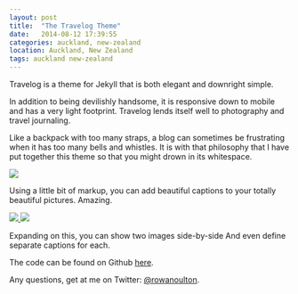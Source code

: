 ```yaml
---
layout: post
title:  "The Travelog Theme"
date:   2014-08-12 17:39:55
categories: auckland, new-zealand
location: Auckland, New Zealand
tags: auckland new-zealand
---
```


Travelog is a theme for Jekyll that is both elegant and downright simple.

In addition to being devilishly handsome, it is responsive down to mobile and has a very light footprint. Travelog lends itself well to photography and travel journaling.

Like a backpack with too many straps, a blog can sometimes be frustrating when it has too many bells and whistles. It is with that philosophy that I have put together this theme so that you might drown in its whitespace.

<div class="post-image">
  <img src="http://placehold.it/885x500" />
  <p class="post-image-caption">Using a little bit of markup, you can add beautiful captions to your totally beautiful pictures. Amazing.</p>
</div>

<div class="post-image post-image--split">
  <a href="#">
    <img src="http://placehold.it/435x500" />
  </a>
  <a href="#">
    <img src="http://placehold.it/435x500" />
  </a>
  <p class="post-image-caption">
    <span class="post-image-caption-left">
      Expanding on this, you can show two images side-by-side
    </span>
    <span class="post-image-caption-right">
      And even define separate captions for each.
    </span>
  </p>
</div>

The code can be found on Github [here](https://github.com/rowanoulton/travelog-theme).

Any questions, get at me on Twitter: [@rowanoulton](https://twitter.com/rowanoulton/).
